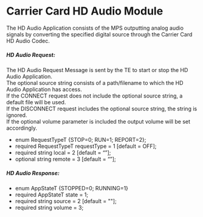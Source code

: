 # Carrier Card HD Audio Module
The HD Audio Application consists of the MPS outputting analog audio signals by converting the specified digital source through the Carrier Card HD Audio Codec.		

##### HD Audio Request:
The HD Audio Request Message is sent by the TE to start or stop the HD Audio Application.  
The optional source string consists of a path/filename to which the HD Audio Application has access.  
If the CONNECT request does not include the optional source string, a default file will be used.  
If the DISCONNECT request includes the optional source string, the string is ignored.  
If the optional volume parameter is included the output volume will be set accordingly.  

  - enum RequestTypeT {STOP=0; RUN=1; REPORT=2};
  - required RequestTypeT requestType = 1 [default = OFF];
  - required string local = 2 [default = “”];
  - optional string remote = 3 [default = “”];
  
##### HD Audio Response:  
  - enum AppStateT {STOPPED=0; RUNNING=1}
  - required AppStateT state = 1;
  - required string source = 2 [default = ""];
  - required string volume = 3;